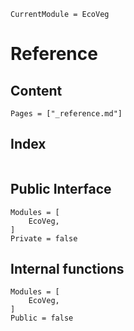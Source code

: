 ```@meta
CurrentModule = EcoVeg
```

# Reference


## Content

```@contents
Pages = ["_reference.md"]
```

## Index

```@index
```

## Public Interface

```@autodocs
Modules = [
    EcoVeg,
]
Private = false
```

## Internal functions

```@autodocs
Modules = [
    EcoVeg,
]
Public = false
```